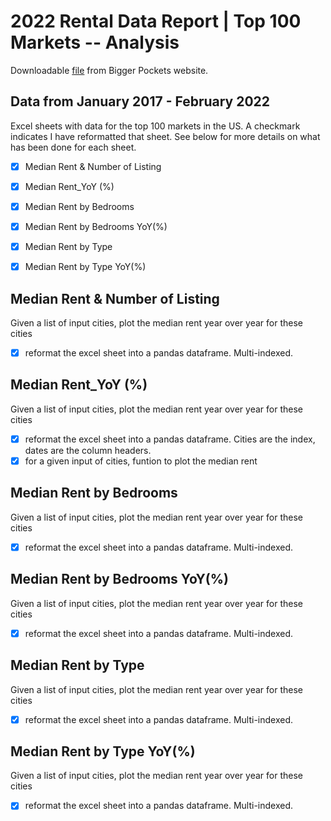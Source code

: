 # 2022 Rental Data Report | Top 100 Markets -- Analysis
Downloadable [file](https://www.biggerpockets.com/files/user/leahd42/file/webinar-bonus-2022-rental-data) from Bigger Pockets website. 

## Data from January 2017 - February 2022
Excel sheets with data for the top 100 markets in the US. A checkmark indicates I have reformatted that sheet. See below for more details on what has been done for each sheet. 
  - [x] Median Rent & Number of Listing
  - [x] Median Rent_YoY (%)
  - [x] Median Rent by Bedrooms
  - [x] Median Rent by Bedrooms YoY(%) 
  - [x] Median Rent by Type
  - [x] Median Rent by Type YoY(%)


## Median Rent & Number of Listing
Given a list of input cities, plot the median rent year over year for these cities
  - [x] reformat the excel sheet into a pandas dataframe. Multi-indexed.

## Median Rent_YoY (%)
Given a list of input cities, plot the median rent year over year for these cities
  - [x] reformat the excel sheet into a pandas dataframe. Cities are the index, dates are the column headers. 
  - [x] for a given input of cities, funtion to plot the median rent

## Median Rent by Bedrooms
Given a list of input cities, plot the median rent year over year for these cities
  - [x] reformat the excel sheet into a pandas dataframe. Multi-indexed.

## Median Rent by Bedrooms YoY(%) 
Given a list of input cities, plot the median rent year over year for these cities
  - [x] reformat the excel sheet into a pandas dataframe. Multi-indexed.

## Median Rent by Type
Given a list of input cities, plot the median rent year over year for these cities
  - [x] reformat the excel sheet into a pandas dataframe. Multi-indexed.

## Median Rent by Type YoY(%)
Given a list of input cities, plot the median rent year over year for these cities
  - [x] reformat the excel sheet into a pandas dataframe. Multi-indexed. 
